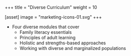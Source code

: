 +++
title = "Diverse Curriculum"
weight = 10
 
[asset]
  image = "marketing-icons-01.svg"
+++

- Four diverse modules that cover
    - Family literacy essentials
    - Principles of adult learning
    - Holistic and strengths-based approaches
    - Working with diverse and marginalized populations


